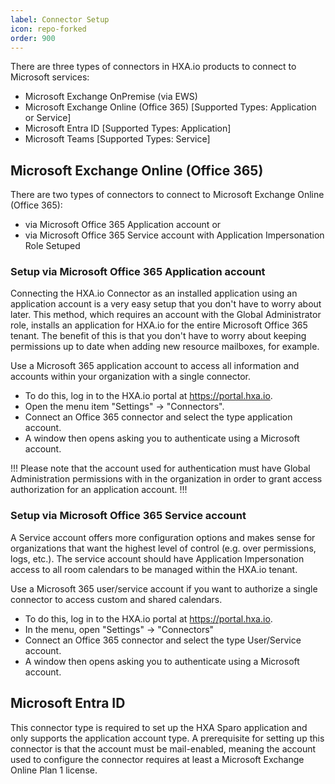 ```yaml
---
label: Connector Setup
icon: repo-forked
order: 900
---
```


There are three types of connectors in HXA.io products to connect to Microsoft services:
- Microsoft Exchange OnPremise (via EWS)
- Microsoft Exchange Online (Office 365) [Supported Types: Application or Service]
- Microsoft Entra ID [Supported Types: Application]
- Microsoft Teams [Supported Types: Service]

## Microsoft Exchange Online (Office 365)
There are two types of connectors to connect to Microsoft Exchange Online (Office 365):
- via Microsoft Office 365 Application account or
- via Microsoft Office 365 Service account with Application Impersonation Role Setuped

### Setup via Microsoft Office 365 Application account

Connecting the HXA.io Connector as an installed application using an application account is a very easy setup that you don't have to worry about later. This method, which requires an account with the Global Administrator role, installs an application for HXA.io for the entire Microsoft Office 365 tenant. The benefit of this is that you don't have to worry about keeping permissions up to date when adding new resource mailboxes, for example.

Use a Microsoft 365 application account to access all information and accounts within your organization with a single connector.

- To do this, log in to the HXA.io portal at https://portal.hxa.io.
- Open the menu item "Settings" -> "Connectors".
- Connect an Office 365 connector and select the type application account.
- A window then opens asking you to authenticate using a Microsoft account.

!!!
Please note that the account used for authentication must have Global Administration permissions with in the organization in order to grant access authorization for an application account.
!!!

### Setup via Microsoft Office 365 Service account

A Service account offers more configuration options and makes sense for organizations that want the highest level of control (e.g. over permissions, logs, etc.). The service account should have Application Impersonation access to all room calendars to be managed within the HXA.io tenant.

Use a Microsoft 365 user/service account if you want to authorize a single connector to access custom and shared calendars.

- To do this, log in to the HXA.io portal at https://portal.hxa.io.
- In the menu, open "Settings" -> "Connectors"
- Connect an Office 365 connector and select the type User/Service account.
- A window then opens asking you to authenticate using a Microsoft account.


## Microsoft Entra ID

This connector type is required to set up the HXA Sparo application and only supports the application account type. A prerequisite for setting up this connector is that the account must be mail-enabled, meaning the account used to configure the connector requires at least a Microsoft Exchange Online Plan 1 license.